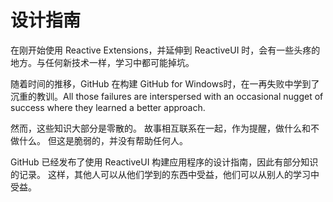 # 设计指南

在刚开始使用 Reactive Extensions，并延伸到 ReactiveUI 时，会有一些头疼的地方。与任何新技术一样，学习中都可能掉坑。

随着时间的推移，GitHub 在构建 GitHub for Windows时，在一再失败中学到了沉重的教训。All those failures are interspersed with an occasional nugget of success where they learned a better approach.

然而，这些知识大部分是零散的。 故事相互联系在一起，作为提醒，做什么和不做什么。 但这是脆弱的，并没有帮助任何人。

GitHub 已经发布了使用 ReactiveUI 构建应用程序的设计指南，因此有部分知识的记录。 这样，其他人可以从他们学到的东西中受益，他们可以从别人的学习中受益。